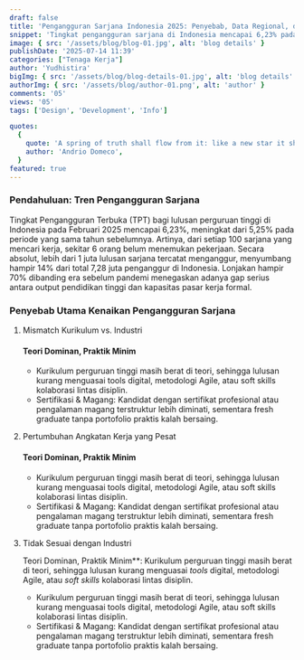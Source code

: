 ```yaml
---
draft: false
title: 'Pengangguran Sarjana Indonesia 2025: Penyebab, Data Regional, dan Solusi Praktis'
snippet: 'Tingkat pengangguran sarjana di Indonesia mencapai 6,23% pada Februari 2025. Simak faktor penyebab, data provinsi, serta strategi solusi agar lulusan S1 tidak terjebak menganggur'
image: { src: '/assets/blog/blog-01.jpg', alt: 'blog details' }
publishDate: '2025-07-14 11:39'
categories: ["Tenaga Kerja"]
author: 'Yudhistira'
bigImg: { src: '/assets/blog/blog-details-01.jpg', alt: 'blog details' }
authorImg: { src: '/assets/blog/author-01.png', alt: 'author' }
comments: '05'
views: '05'
tags: ['Design', 'Development', 'Info']

quotes:
  {
    quote: 'A spring of truth shall flow from it: like a new star it shall scatter the darkness of ignorance, and cause a light heretofore unknown to shine amongst men.',
    author: 'Andrio Domeco',
  }
featured: true
---
```


### Pendahuluan: Tren Pengangguran Sarjana

Tingkat Pengangguran Terbuka (TPT) bagi lulusan perguruan tinggi di Indonesia pada Februari 2025 mencapai 6,23%, meningkat dari 5,25% pada periode yang sama tahun sebelumnya. Artinya, dari setiap 100 sarjana yang mencari kerja, sekitar 6 orang belum menemukan pekerjaan. Secara absolut, lebih dari 1 juta lulusan sarjana tercatat menganggur, menyumbang hampir 14% dari total 7,28 juta penganggur di Indonesia. Lonjakan hampir 70% dibanding era sebelum pandemi menegaskan adanya gap serius antara output pendidikan tinggi dan kapasitas pasar kerja formal.

### Penyebab Utama Kenaikan Pengangguran Sarjana

1.  Mismatch Kurikulum vs. Industri
    #### Teori Dominan, Praktik Minim
    <ul>
        <li>Kurikulum perguruan tinggi masih berat di teori, sehingga lulusan kurang menguasai tools digital, metodologi Agile, atau soft skills kolaborasi lintas disiplin.</li>
        <li>Sertifikasi & Magang: Kandidat dengan sertifikat profesional atau pengalaman magang terstruktur lebih diminati, sementara fresh graduate tanpa portofolio praktis kalah bersaing.</li>
    </ul>

2.  Pertumbuhan Angkatan Kerja yang Pesat
    #### Teori Dominan, Praktik Minim
    <ul>
        <li>Kurikulum perguruan tinggi masih berat di teori, sehingga lulusan kurang menguasai tools digital, metodologi Agile, atau soft skills kolaborasi lintas disiplin.</li>
        <li>Sertifikasi & Magang: Kandidat dengan sertifikat profesional atau pengalaman magang terstruktur lebih diminati, sementara fresh graduate tanpa portofolio praktis kalah bersaing.</li>
    </ul>

3.  Tidak Sesuai dengan Industri

     Teori Dominan, Praktik Minim**: Kurikulum perguruan tinggi masih berat di teori, sehingga lulusan kurang menguasai *tools* digital, metodologi Agile, atau *soft skills* kolaborasi lintas disiplin.
    <ul>
        <li>Kurikulum perguruan tinggi masih berat di teori, sehingga lulusan kurang menguasai tools digital, metodologi Agile, atau soft skills kolaborasi lintas disiplin.</li>
        <li>Sertifikasi & Magang: Kandidat dengan sertifikat profesional atau pengalaman magang terstruktur lebih diminati, sementara fresh graduate tanpa portofolio praktis kalah bersaing.</li>
    </ul>